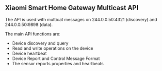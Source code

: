 ## Xiaomi Smart Home Gateway Multicast API

The API is used with multicat messages on 244.0.0.50:4321 (discovery) and 244.0.0.50:9898 (data).

The main API functions are:

- Device discovery and query
- Read and write operations on the device
- Device heartbeat
- Device Report and Control Message Format
- The sensor reports properties and heartbeats